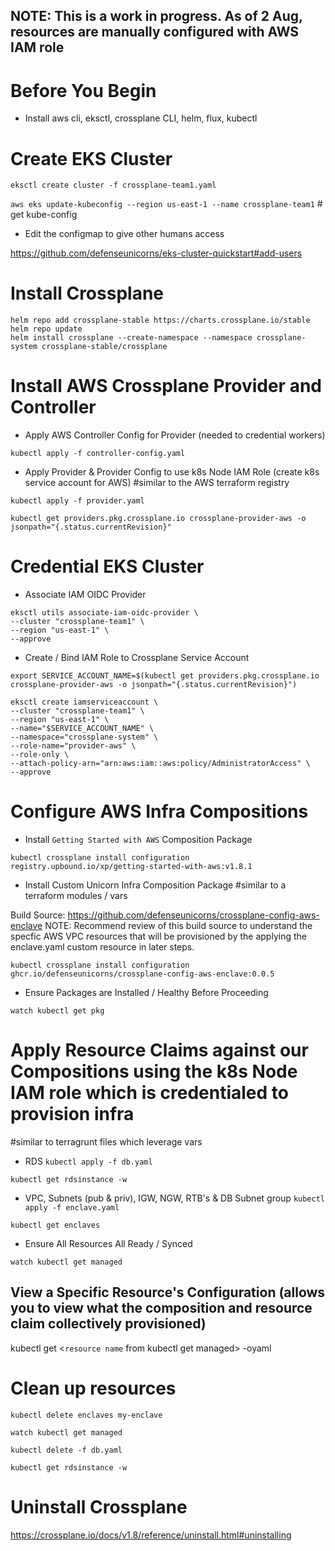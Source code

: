 ## NOTE: This is a work in progress. As of 2 Aug, resources are manually configured with AWS IAM role

# Before You Begin

- Install aws cli, eksctl, crossplane CLI, helm, flux, kubectl

# Create EKS Cluster

`eksctl create cluster -f crossplane-team1.yaml`

`aws eks update-kubeconfig --region us-east-1 --name crossplane-team1` # get kube-config

- Edit the configmap to give other humans access

https://github.com/defenseunicorns/eks-cluster-quickstart#add-users

# Install Crossplane

```
helm repo add crossplane-stable https://charts.crossplane.io/stable
helm repo update
helm install crossplane --create-namespace --namespace crossplane-system crossplane-stable/crossplane
```

# Install AWS Crossplane Provider and Controller

- Apply AWS Controller Config for Provider (needed to credential workers)

`kubectl apply -f controller-config.yaml`

- Apply Provider & Provider Config to use k8s Node IAM Role (create k8s service account for AWS)
#similar to the AWS terraform registry

`kubectl apply -f provider.yaml`

`kubectl get providers.pkg.crossplane.io crossplane-provider-aws -o jsonpath="{.status.currentRevision}"`


# Credential EKS Cluster 

- Associate IAM OIDC Provider
```
eksctl utils associate-iam-oidc-provider \
--cluster "crossplane-team1" \
--region "us-east-1" \
--approve
```

- Create / Bind IAM Role to Crossplane Service Account

`export SERVICE_ACCOUNT_NAME=$(kubectl get providers.pkg.crossplane.io crossplane-provider-aws -o jsonpath="{.status.currentRevision}")`

```
eksctl create iamserviceaccount \
--cluster "crossplane-team1" \
--region "us-east-1" \
--name="$SERVICE_ACCOUNT_NAME" \
--namespace="crossplane-system" \
--role-name="provider-aws" \
--role-only \
--attach-policy-arn="arn:aws:iam::aws:policy/AdministratorAccess" \
--approve
```

# Configure AWS Infra Compositions

- Install `Getting Started with AWS` Composition Package

`kubectl crossplane install configuration registry.upbound.io/xp/getting-started-with-aws:v1.8.1`

- Install Custom Unicorn Infra Composition Package
#similar to a terraform modules / vars

Build Source: https://github.com/defenseunicorns/crossplane-config-aws-enclave
NOTE: Recommend review of this build source to understand the specfic AWS VPC resources that will be provisioned by the applying the enclave.yaml custom resource in later steps.

`kubectl crossplane install configuration ghcr.io/defenseunicorns/crossplane-config-aws-enclave:0.0.5`

- Ensure Packages are Installed / Healthy Before Proceeding

`watch kubectl get pkg`


# Apply Resource Claims against our Compositions using the k8s Node IAM role which is credentialed to provision infra
#similar to terragrunt files which leverage vars 

- RDS
`kubectl apply -f db.yaml`

`kubectl get rdsinstance -w`

- VPC, Subnets (pub & priv), IGW, NGW, RTB's & DB Subnet group
`kubectl apply -f enclave.yaml`

`kubectl get enclaves`

- Ensure All Resources All Ready / Synced

`watch kubectl get managed` 

## View a Specific Resource's Configuration (allows you to view what the composition and resource claim collectively provisioned)

kubectl get <`resource name` from kubectl get managed> -oyaml


# Clean up resources

`kubectl delete enclaves my-enclave`

`watch kubectl get managed`

`kubectl delete -f db.yaml`

`kubectl get rdsinstance -w`

# Uninstall Crossplane

https://crossplane.io/docs/v1.8/reference/uninstall.html#uninstalling
